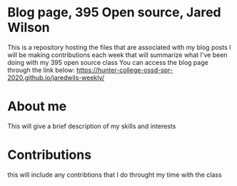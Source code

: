 # Blog page, 395 Open source, Jared Wilson

This is a repository hosting the files that are associated with my blog posts
I will be making contributions each week that will summarize what I've been doing with my 395 open source class
You can access the blog page through the link below:
https://hunter-college-ossd-spr-2020.github.io/jaredwils-weekly/

# About me
This will give a brief description of my skills and interests

# Contributions 
this will include any contribtions that I do throught my time with the class

